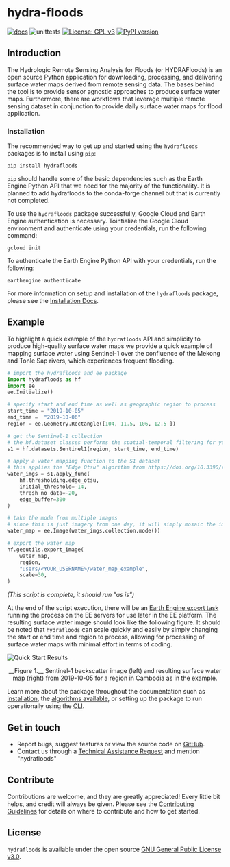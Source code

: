 # hydra-floods

[![docs](https://github.com/Servir-Mekong/hydra-floods/workflows/docs/badge.svg)](https://servir-mekong.github.io/hydra-floods)
![unittests](https://github.com/Servir-Mekong/hydra-floods/workflows/unittests/badge.svg)
[![License: GPL v3](https://img.shields.io/badge/License-GPLv3-blue.svg)](https://www.gnu.org/licenses/gpl-3.0)
[![PyPI version](https://badge.fury.io/py/hydrafloods.svg)](https://badge.fury.io/py/hydrafloods)


## Introduction

The Hydrologic Remote Sensing Analysis for Floods (or HYDRAFloods) is an open source Python application for downloading, processing, and delivering surface water maps derived from remote sensing data. The bases behind the tool is to provide sensor agnostic approaches to produce surface water maps. Furthermore, there are workflows that leverage multiple remote sensing dataset in conjunction to provide daily surface water maps for flood application.

### Installation

The recommended way to get up and started using the `hydrafloods` packages is to install using `pip`:

```
pip install hydrafloods
```

`pip` should handle some of the basic dependencies such as the Earth Engine Python API that we need for the majority of the functionality. It is planned to add hydrafloods to the conda-forge channel but that is currently not completed.

To use the `hydrafloods` package successfully, Google Cloud and Earth Engine authentication is necessary. Tointialize the Google Cloud environment and authenticate using your credentials, run the following command:

```
gcloud init
```

To authenticate the Earth Engine Python API with your credentials, run the following:

```
earthengine authenticate
```

For more information on setup and installation of the `hydrafloods` package, please see the [Installation Docs](https://servir-mekong.github.io/hydra-floods/installation/).

## Example

To highlight a quick example of the `hydrafloods` API and simplicity to produce high-quality surface water maps we provide a quick example of mapping surface water using Sentinel-1 over the confluence of the Mekong and Tonle Sap rivers, which experiences frequent flooding.

```python
# import the hydrafloods and ee package
import hydrafloods as hf
import ee
ee.Initialize()

# specify start and end time as well as geographic region to process
start_time = "2019-10-05"
end_time =  "2019-10-06"
region = ee.Geometry.Rectangle([104, 11.5, 106, 12.5 ])

# get the Sentinel-1 collection
# the hf.dataset classes performs the spatial-temporal filtering for you
s1 = hf.datasets.Sentinel1(region, start_time, end_time)

# apply a water mapping function to the S1 dataset
# this applies the "Edge Otsu" algorithm from https://doi.org/10.3390/rs12152469
water_imgs = s1.apply_func(
    hf.thresholding.edge_otsu,
    initial_threshold=-14,
    thresh_no_data=-20,
    edge_buffer=300
)

# take the mode from multiple images
# since this is just imagery from one day, it will simply mosaic the images
water_map = ee.Image(water_imgs.collection.mode())

# export the water map
hf.geeutils.export_image(
    water_map,
    region,
    "users/<YOUR_USERNAME>/water_map_example",
    scale=30,
)
```

_(This script is complete, it should run "as is")_

At the end of the script execution, there will be an [Earth Engine export task](https://developers.google.com/earth-engine/exporting#to-asset) running the process on the EE servers for use later in the EE platform. The resulting surface water image should look like the following figure. It should be noted that `hydrafloods` can scale quickly and easily by simply changing the start or end time and region to process, allowing for processing of surface water maps with minimal effort in terms of coding.

![Quick Start Results](docs/img/quick_start_results.png)

<!-- html code for figure caption -->
<span class="img_caption" style="display: block; text-align: center; font-size: 14px">
    __Figure 1.__ Sentinel-1 backscatter image (left) and resulting surface water map (right) from 2019-10-05 for a region in Cambodia as in the example.
</span>

Learn more about the package throughout the documentation such as [installation](https://servir-mekong.github.io/hydra-floods/installation/), the [algorithms available](https://servir-mekong.github.io/hydra-floods/algorithms/), or setting up the package to run operationally using the [CLI](https://servir-mekong.github.io/hydra-floods/cli/).

## Get in touch

- Report bugs, suggest features or view the source code on [GitHub](https://github.com/servir-mekong/hydra-floods).
- Contact us through a [Technical Assistance Request](https://servir.adpc.net/services/technical-assistance) and mention "hydrafloods"

## Contribute

Contributions are welcome, and they are greatly appreciated! Every little bit helps, and credit will always be given. Please see the [Contributing Guidelines](https://github.com/servir-mekong/hydra-floods/blob/master/CONTRIBUTING.md) for details on where to contribute and how to get started.

## License

`hydrafloods` is available under the open source [GNU General Public License v3.0](https://github.com/Servir-Mekong/hydra-floods/blob/master/LICENSE).
